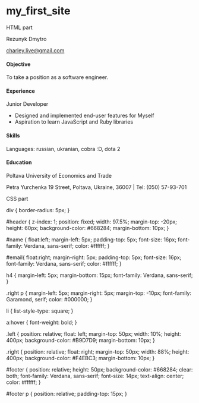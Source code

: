 # my_first_site
HTML part

<!DOCTYPE html>
<html>
	<head>
		<link type="text/css" rel="stylesheet" href="stylesheet.css"/>
		<title></title>
	</head>
	<body>
		<div id="header">
			<p id="name">Rezunyk Dmytro</p>
			<a href="mailto:charley.live@gmail.com"><p id="email">charley.live@gmail.com</p></a>
		</div>
		<div class="left"></div>
		<div class="right">
			<h4>Objective</h4>
			<p>To take a position as a software engineer.</p>
			<h4>Experience</h4>
			<p>Junior Developer</p>
			<ul>
				<li>Designed and implemented end-user features for Myself</li>
				<li>Аspiration to learn JavaScript and Ruby libraries</li>
			</ul>
			<h4>Skills</h4>
			<p>Languages: russian, ukranian, cobra :D, dota 2</p>
			<h4>Education</h4>
			<p>Poltava University of Economics and Trade</p>
		</div>
		<div id="footer">
			<p>Petra Yurchenka 19 Street, Poltava, Ukraine, 36007 | Tel: (050) 57-93-701</p>
		</div>
	</body>
</html>


CSS part


div {
	border-radius: 5px;
}

#header {
	z-index: 1;
	position: fixed;
	width: 97.5%;
	margin-top: -20px;
	height: 60px;
	background-color: #668284;
	margin-bottom: 10px;
}

#name {
	float:left;
	margin-left: 5px;
	padding-top: 5px;
	font-size: 16px;
	font-family: Verdana, sans-serif;
	color: #ffffff;
}

#email{
	float:right;
	margin-right: 5px;
	padding-top: 5px;
	font-size: 16px;
	font-family: Verdana, sans-serif;
	color: #ffffff;
}

h4 {
	margin-left: 5px;
	margin-bottom: 15px;
	font-family: Verdana, sans-serif;
}

.right p {
	margin-left: 5px;
	margin-right: 5px;
	margin-top: -10px;
	font-family: Garamond, serif;
	color: #000000;
}

li {
	list-style-type: square;
}

a:hover {
	font-weight: bold;
}

.left {
	position: relative;
	float: left;
	margin-top: 50px;
	width: 10%;
	height: 400px;
	background-color: #B9D7D9;
	margin-bottom: 10px;
}

.right {
	position: relative;
	float: right;
	margin-top: 50px;
	width: 88%;
	height: 400px;
	background-color: #F4EBC3;
	margin-bottom: 10px;
}

#footer {
	position: relative;
	height: 50px;
	background-color: #668284;
	clear: both;
	font-family: Verdana, sans-serif;
	font-size: 14px;
	text-align: center;
	color: #ffffff;
}

#footer p {
	position: relative;
	padding-top: 15px;
}
